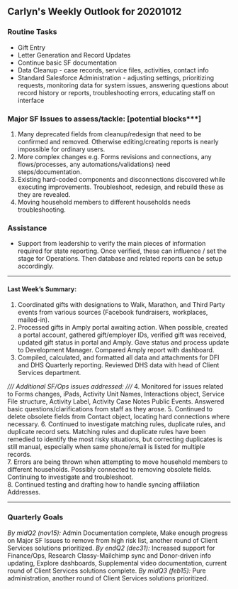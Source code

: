 ## Carlyn's Weekly Outlook for 20201012
### Routine Tasks
* Gift Entry
* Letter Generation and Record Updates
* Continue basic SF documentation
* Data Cleanup - case records, service files, activities, contact info
* Standard Salesforce Administration - adjusting settings, prioritizing requests, monitoring data for system issues, answering questions about record history or reports, troubleshooting errors, educating staff on interface

### Major SF Issues to assess/tackle: [potential blocks***]
1. Many deprecated fields from cleanup/redesign that need to be confirmed and removed.  Otherwise editing/creating reports is nearly impossible for ordinary users.
2. More complex changes e.g. Forms revisions and connections, any flows/processes, any automations/validations) need steps/documentation.
3. Existing hard-coded components and disconnections discovered while executing improvements. Troubleshoot, redesign, and rebuild these as they are revealed.
4. Moving household members to different households needs troubleshooting.  

### Assistance
* Support from leadership to verify the main pieces of information required for state reporting.  Once verified, these can influence / set the stage for Operations.  Then database and related reports can be setup accordingly.

- - - -
#### Last Week’s Summary:
1. Coordinated gifts with designations to Walk, Marathon, and Third Party events from various sources (Facebook fundraisers, workplaces, mailed-in).
2. Processed gifts in Amply portal awaiting action.  When possible, created a portal account, gathered gift/employer IDs, verified gift was received, updated gift status in portal and Amply.  Gave status and process update to Development Manager.  Compared Amply report with dashboard.
3. Compiled, calculated, and formatted all data and attachments for DFI and DHS Quarterly reporting.  Reviewed DHS data with head of Client Services department. 

*/// Additional SF/Ops issues addressed: ///*
4. Monitored for issues related to Forms changes, iPads, Activity Unit Names, Interactions object, Service File structure, Activity Label, Activity Case Notes Public Events.  Answered basic questions/clarifications from staff as they arose.
5. Continued to delete obsolete fields from Contact object, locating hard connections where necessary. 
6. Continued to investigate matching rules, duplicate rules, and duplicate record sets.  Matching rules and duplicate rules have been remedied to identify the most risky situations, but correcting duplicates is still manual, especially when same phone/email is listed for multiple records.  
7. Errors are being thrown when attempting to move household members to different households.  Possibly connected to removing obsolete fields.  Continuing to investigate and troubleshoot.  
8. Continued testing and drafting how to handle syncing affiliation Addresses.   

- - - -
### Quarterly Goals
*By midQ2 (nov15):* Admin Documentation complete, Make enough progress on Major SF Issues to remove from high risk list, another round of Client Services solutions prioritized.
*By endQ2 (dec31):* Increased support for Finance/Ops, Research Classy-Mailchimp sync and Donor-driven info updating, Explore dashboards, Supplemental video documentation, current round of Client Services solutions complete.
*By midQ3 (feb15):* Pure administration, another round of Client Services solutions prioritized.